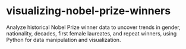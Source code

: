 # visualizing-nobel-prize-winners
Analyze historical Nobel Prize winner data to uncover trends in gender, nationality, decades, first female laureates, and repeat winners, using Python for data manipulation and visualization.
